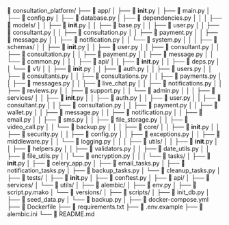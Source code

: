 📁 consultation_platform/
├── 📁 app/
│   ├── 📄 __init__.py
│   ├── 📄 main.py
│   ├── 📄 config.py
│   ├── 📄 database.py
│   ├── 📄 dependencies.py
│   │
│   ├── 📁 models/
│   │   ├── 📄 __init__.py
│   │   ├── 📄 base.py
│   │   ├── 📄 user.py
│   │   ├── 📄 consultant.py
│   │   ├── 📄 consultation.py
│   │   ├── 📄 payment.py
│   │   ├── 📄 message.py
│   │   ├── 📄 notification.py
│   │   └── 📄 system.py
│   │
│   ├── 📁 schemas/
│   │   ├── 📄 __init__.py
│   │   ├── 📄 user.py
│   │   ├── 📄 consultant.py
│   │   ├── 📄 consultation.py
│   │   ├── 📄 payment.py
│   │   ├── 📄 message.py
│   │   └── 📄 common.py
│   │
│   ├── 📁 api/
│   │   ├── 📄 __init__.py
│   │   ├── 📄 deps.py
│   │   └── 📁 v1/
│   │       ├── 📄 __init__.py
│   │       ├── 📄 auth.py
│   │       ├── 📄 users.py
│   │       ├── 📄 consultants.py
│   │       ├── 📄 consultations.py
│   │       ├── 📄 payments.py
│   │       ├── 📄 messages.py
│   │       ├── 📄 live_chat.py
│   │       ├── 📄 notifications.py
│   │       ├── 📄 reviews.py
│   │       ├── 📄 support.py
│   │       └── 📄 admin.py
│   │
│   ├── 📁 services/
│   │   ├── 📄 __init__.py
│   │   ├── 📄 auth.py
│   │   ├── 📄 user.py
│   │   ├── 📄 consultant.py
│   │   ├── 📄 consultation.py
│   │   ├── 📄 payment.py
│   │   ├── 📄 wallet.py
│   │   ├── 📄 message.py
│   │   ├── 📄 notification.py
│   │   ├── 📄 email.py
│   │   ├── 📄 sms.py
│   │   ├── 📄 file_storage.py
│   │   ├── 📄 video_call.py
│   │   └── 📄 backup.py
│   │
│   ├── 📁 core/
│   │   ├── 📄 __init__.py
│   │   ├── 📄 security.py
│   │   ├── 📄 config.py
│   │   ├── 📄 exceptions.py
│   │   ├── 📄 middleware.py
│   │   └── 📄 logging.py
│   │
│   ├── 📁 utils/
│   │   ├── 📄 __init__.py
│   │   ├── 📄 helpers.py
│   │   ├── 📄 validators.py
│   │   ├── 📄 date_utils.py
│   │   ├── 📄 file_utils.py
│   │   └── 📄 encryption.py
│   │
│   └── 📁 tasks/
│       ├── 📄 __init__.py
│       ├── 📄 celery_app.py
│       ├── 📄 email_tasks.py
│       ├── 📄 notification_tasks.py
│       ├── 📄 backup_tasks.py
│       └── 📄 cleanup_tasks.py
│
├── 📁 tests/
│   ├── 📄 __init__.py
│   ├── 📄 conftest.py
│   ├── 📁 api/
│   ├── 📁 services/
│   └── 📁 utils/
│
├── 📁 alembic/
│   ├── 📄 env.py
│   ├── 📄 script.py.mako
│   └── 📁 versions/
│
├── 📁 scripts/
│   ├── 📄 init_db.py
│   ├── 📄 seed_data.py
│   └── 📄 backup.py
│
├── 📄 docker-compose.yml
├── 📄 Dockerfile
├── 📄 requirements.txt
├── 📄 .env.example
├── 📄 alembic.ini
└── 📄 README.md